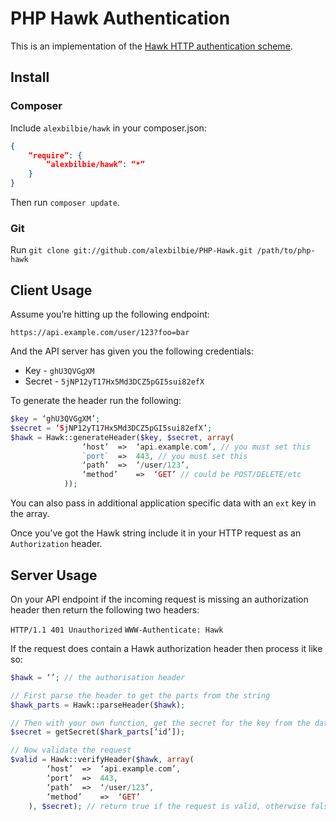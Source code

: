 # PHP Hawk Authentication

This is an implementation of the [Hawk HTTP authentication scheme](https://github.com/hueniverse/hawk/).

## Install

### Composer

Include `alexbilbie/hawk` in your composer.json:

```json
{
	“require”: {
		“alexbilbie/hawk”: “*”
	}
}
```

Then run `composer update`.

### Git

Run `git clone git://github.com/alexbilbie/PHP-Hawk.git /path/to/php-hawk`

## Client Usage

Assume you’re hitting up the following endpoint:

`https://api.example.com/user/123?foo=bar`

And the API server has given you the following credentials:

* Key - `ghU3QVGgXM`
* Secret - `5jNP12yT17Hx5Md3DCZ5pGI5sui82efX`

To generate the header run the following:

```php
$key = ‘ghU3QVGgXM’;
$secret = ‘5jNP12yT17Hx5Md3DCZ5pGI5sui82efX’;
$hawk = Hawk::generateHeader($key, $secret, array(
				‘host’	=>	‘api.example.com’, // you must set this
				`port`	=>	443, // you must set this
				‘path’	=>	‘/user/123’,
				‘method’	=>	‘GET’ // could be POST/DELETE/etc
			));
```

You can also pass in additional application specific data with an `ext` key in the array.

Once you’ve got the Hawk string include it in your HTTP request as an `Authorization` header.

## Server Usage

On your API endpoint if the incoming request is missing an authorization header then return the following two headers:

`HTTP/1.1 401 Unauthorized`
`WWW-Authenticate: Hawk`

If the request does contain a Hawk authorization header then process it like so:

```php
$hawk = ‘’; // the authorisation header

// First parse the header to get the parts from the string
$hawk_parts = Hawk::parseHeader($hawk);

// Then with your own function, get the secret for the key from the database
$secret = getSecret($hark_parts[‘id’]);

// Now validate the request
$valid = Hawk::verifyHeader($hawk, array(
		‘host’	=>	‘api.example.com’,
		‘port’	=>	443,
		‘path’	=>	‘/user/123’,
		‘method’	=>	‘GET’
	), $secret); // return true if the request is valid, otherwise false
```
